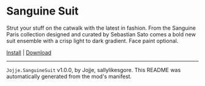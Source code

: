 # Sanguine Suit

Strut your stuff on the catwalk with the latest in fashion. From the Sanguine Paris collection designed and curated by Sebastian Sato comes a bold new suit ensemble with a crisp light to dark gradient. Face paint optional.

[Install](https://hitman-resources.netlify.app/smf-install-link/https://github.com/JojjeE/h3-sanguine-suit/releases/latest/download/mod.framework.zip) | [Download](https://github.com/JojjeE/h3-sanguine-suit/releases/latest/download/mod.framework.zip)

---

`Jojje.SanguineSuit` v1.0.0, by Jojje, sallylikesgore. This README was automatically generated from the mod's manifest.
